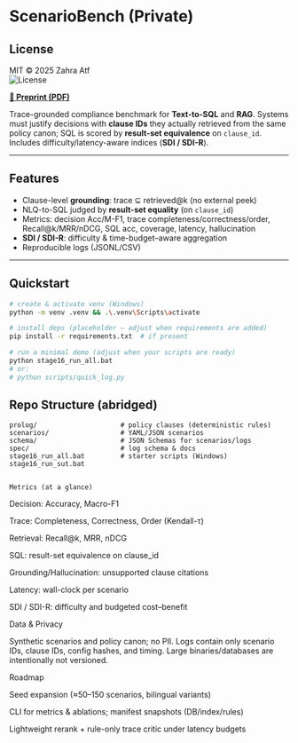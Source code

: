 # ScenarioBench (Private)

## License
MIT © 2025 Zahra Atf  
![License](https://img.shields.io/badge/license-MIT-informational)

**[📄 Preprint (PDF)](docs/scenariobench-preprint.pdf)**

Trace-grounded compliance benchmark for **Text-to-SQL** and **RAG**. Systems must justify decisions with **clause IDs** they actually retrieved from the same policy canon; SQL is scored by **result-set equivalence** on `clause_id`. Includes difficulty/latency-aware indices (**SDI / SDI-R**).

---

## Features
- Clause-level **grounding**: trace ⊆ retrieved@k (no external peek)
- NLQ-to-SQL judged by **result-set equality** (on `clause_id`)
- Metrics: decision Acc/M-F1, trace completeness/correctness/order, Recall@k/MRR/nDCG, SQL acc, coverage, latency, hallucination
- **SDI / SDI-R**: difficulty & time-budget–aware aggregation
- Reproducible logs (JSONL/CSV)

---

## Quickstart
```bash
# create & activate venv (Windows)
python -m venv .venv && .\.venv\Scripts\activate

# install deps (placeholder — adjust when requirements are added)
pip install -r requirements.txt  # if present

# run a minimal demo (adjust when your scripts are ready)
python stage16_run_all.bat
# or:
# python scripts/quick_log.py

```


## Repo Structure (abridged)
```text
prolog/                     # policy clauses (deterministic rules)
scenarios/                  # YAML/JSON scenarios
schema/                     # JSON Schemas for scenarios/logs
spec/                       # log schema & docs
stage16_run_all.bat         # starter scripts (Windows)
stage16_run_sut.bat


Metrics (at a glance)
```
Decision: Accuracy, Macro-F1

Trace: Completeness, Correctness, Order (Kendall-τ)

Retrieval: Recall@k, MRR, nDCG

SQL: result-set equivalence on clause_id

Grounding/Hallucination: unsupported clause citations

Latency: wall-clock per scenario

SDI / SDI-R: difficulty and budgeted cost–benefit

Data & Privacy

Synthetic scenarios and policy canon; no PII. Logs contain only scenario IDs, clause IDs, config hashes, and timing. Large binaries/databases are intentionally not versioned.

Roadmap

Seed expansion (≈50–150 scenarios, bilingual variants)

CLI for metrics & ablations; manifest snapshots (DB/index/rules)

Lightweight rerank + rule-only trace critic under latency budgets
